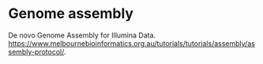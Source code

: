 # Genome assembly 
De novo Genome Assembly for Illumina Data. https://www.melbournebioinformatics.org.au/tutorials/tutorials/assembly/assembly-protocol/.

